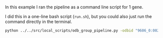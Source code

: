 In this example I ran the pipeline as a command line script for 1 gene.

I did this in a one-line bash script (`run.sh`), but you could also just run the command directly in the terminal.

```bash
python ../../src/local_scripts/odb_group_pipeline.py -odbid "9606_0:002f40" -c ./params.yml
```
